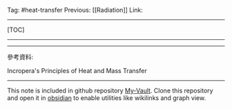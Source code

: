 Tag: #heat-transfer 
Previous: [[Radiation]]
Link: 

---

[TOC]

---



---

參考資料:

Incropera's Principles of Heat and Mass Transfer

---

This note is included in github repository [My-Vault](https://github.com/LittleD3092/My-Vault.git). Clone this repository and open it in [obsidian](https://obsidian.md/) to enable utilities like wikilinks and graph view.